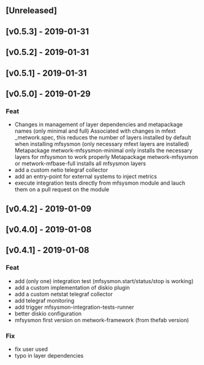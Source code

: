 <a name="unreleased"></a>
## [Unreleased]

<a name="v0.5.3"></a>
## [v0.5.3] - 2019-01-31

<a name="v0.5.2"></a>
## [v0.5.2] - 2019-01-31

<a name="v0.5.1"></a>
## [v0.5.1] - 2019-01-31

<a name="v0.5.0"></a>
## [v0.5.0] - 2019-01-29
### Feat
- Changes in management of layer dependencies and metapackage names (only minimal and full) Associated with changes in mfext _metwork.spec, this reduces the number of layers installed by default when installing mfsysmon (only necessary mfext layers are installed) Metapackage metwork-mfsysmon-minimal only installs the necessary layers for mfsysmon to work properly Metapackage metwork-mfsysmon or metwork-mfbase-full installs all mfsysmon layers
- add a custom netio telegraf collector
- add an entry-point for external systems to inject metrics
- execute integration tests directly from mfsysmon module and lauch them on a pull request on the module

<a name="v0.4.2"></a>
## [v0.4.2] - 2019-01-09

<a name="v0.4.0"></a>
## [v0.4.0] - 2019-01-08

<a name="v0.4.1"></a>
## [v0.4.1] - 2019-01-08
### Feat
- add (only one) integration test (mfsysmon.start/status/stop is working)
- add a custom implementation of diskio plugin
- add a custom netstat telegraf collector
- add telegraf monitoring
- add trigger mfsysmon-integration-tests-runner
- better diskio configuration
- mfsysmon first version on metwork-framework (from thefab version)

### Fix
- fix user used
- typo in layer dependencies

